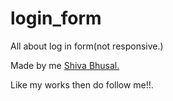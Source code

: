 # login_form
All about log in form(not responsive.)

Made by me [Shiva Bhusal.](https://github.com/aviihs)

Like my works then do follow me!!.
